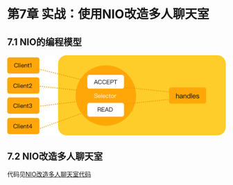 # 第7章 实战：使用NIO改造多人聊天室

## 7.1 NIO的编程模型

![NIO的编程模型](../images/NIO编程模型.png)

## 7.2 NIO改造多人聊天室

代码见[NIO改造多人聊天室代码](../src/main/java/Chapter07NIOChatRoom)
